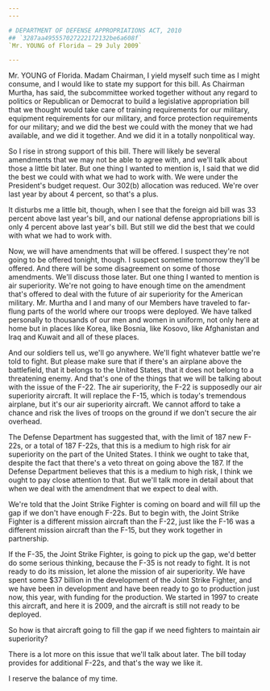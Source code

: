 ```yaml
---
---

# DEPARTMENT OF DEFENSE APPROPRIATIONS ACT, 2010
## `3287aa495557027222172132be6a608f`
`Mr. YOUNG of Florida — 29 July 2009`

---
```



Mr. YOUNG of Florida. Madam Chairman, I yield myself such time as I 
might consume, and I would like to state my support for this bill. As 
Chairman Murtha, has said, the subcommittee worked together without any 
regard to politics or Republican or Democrat to build a legislative 
appropriation bill that we thought would take care of training 
requirements for our military, equipment requirements for our military, 
and force protection requirements for our military; and we did the best 
we could with the money that we had available, and we did it together. 
And we did it in a totally nonpolitical way.

So I rise in strong support of this bill. There will likely be 
several amendments that we may not be able to agree with, and we'll 
talk about those a little bit later. But one thing I wanted to mention 
is, I said that we did the best we could with what we had to work with. 
We were under the President's budget request. Our 302(b) allocation was 
reduced. We're over last year by about 4 percent, so that's a plus.

It disturbs me a little bit, though, when I see that the foreign aid 
bill was 33 percent above last year's bill, and our national defense 
appropriations bill is only 4 percent above last year's bill. But still 
we did the best that we could with what we had to work with.

Now, we will have amendments that will be offered. I suspect they're 
not going to be offered tonight, though. I suspect sometime tomorrow 
they'll be offered. And there will be some disagreement on some of 
those amendments. We'll discuss those later. But one thing I wanted to 
mention is air superiority. We're not going to have enough time on the 
amendment that's offered to deal with the future of air superiority for 
the American military. Mr. Murtha and I and many of our Members have 
traveled to far-flung parts of the world where our troops were 
deployed. We have talked personally to thousands of our men and women 
in uniform, not only here at home but in places like Korea, like 
Bosnia, like Kosovo, like Afghanistan and Iraq and Kuwait and all of 
these places.

And our soldiers tell us, we'll go anywhere. We'll fight whatever 
battle we're told to fight. But please make sure that if there's an 
airplane above the battlefield, that it belongs to the United States, 
that it does not belong to a threatening enemy. And that's one of the 
things that we will be talking about with the issue of the F-22. The 
air superiority, the F-22 is supposedly our air superiority aircraft. 
It will replace the F-15, which is today's tremendous airplane, but 
it's our air superiority aircraft. We cannot afford to take a chance 
and risk the lives of troops on the ground if we don't secure the air 
overhead.

The Defense Department has suggested that, with the limit of 187 new 
F-22s, or a total of 187 F-22s, that this is a medium to high risk for 
air superiority on the part of the United States. I think we ought to 
take that, despite the fact that there's a veto threat on going above 
the 187. If the Defense Department believes that this is a medium to 
high risk, I think we ought to pay close attention to that. But we'll 
talk more in detail about that when we deal with the amendment that we 
expect to deal with.

We're told that the Joint Strike Fighter is coming on board and will 
fill up the gap if we don't have enough F-22s. But to begin with, the 
Joint Strike Fighter is a different mission aircraft than the F-22, 
just like the F-16 was a different mission aircraft than the F-15, but 
they work together in partnership.



If the F-35, the Joint Strike Fighter, is going to pick up the gap, 
we'd better do some serious thinking, because the F-35 is not ready to 
fight. It is not ready to do its mission, let alone the mission of air 
superiority. We have spent some $37 billion in the development of the 
Joint Strike Fighter, and we have been in development and have been 
ready to go to production just now, this year, with funding for the 
production. We started in 1997 to create this aircraft, and here it is 
2009, and the aircraft is still not ready to be deployed.

So how is that aircraft going to fill the gap if we need fighters to 
maintain air superiority?

There is a lot more on this issue that we'll talk about later. The 
bill today provides for additional F-22s, and that's the way we like 
it.

I reserve the balance of my time.